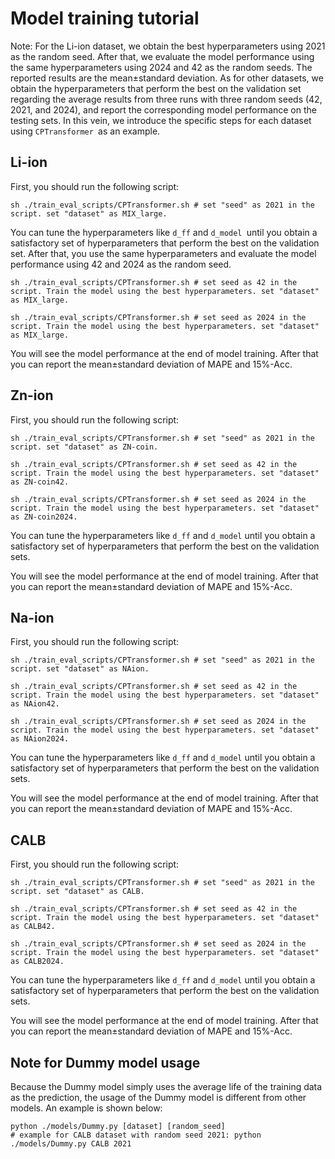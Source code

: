 # Model training tutorial

Note: For the Li-ion dataset, we obtain the best hyperparameters using 2021 as the random seed. After that, we evaluate the model performance using the same hyperparameters using 2024 and 42 as the random seeds. The reported results are the mean±standard deviation. As for other datasets, we obtain the hyperparameters that perform the best on the validation set regarding the average results from three runs with three random seeds (42, 2021, and 2024), and report the corresponding model performance on the testing sets. In this vein, we introduce the specific steps for each dataset using `CPTransformer `as an example.



## Li-ion

First, you should run the following script:

```shell
sh ./train_eval_scripts/CPTransformer.sh # set "seed" as 2021 in the script. set "dataset" as MIX_large.
```

You can tune the hyperparameters like `d_ff` and `d_model `until you obtain a satisfactory set of hyperparameters that perform the best on the validation set. After that, you use the same hyperparameters and evaluate the model performance using 42 and 2024 as the random seed.

```shell
sh ./train_eval_scripts/CPTransformer.sh # set seed as 42 in the script. Train the model using the best hyperparameters. set "dataset" as MIX_large.
```

```shell
sh ./train_eval_scripts/CPTransformer.sh # set seed as 2024 in the script. Train the model using the best hyperparameters. set "dataset" as MIX_large.
```

You will see the model performance at the end of model training. After that you can report the mean±standard deviation of MAPE and 15%-Acc.



## Zn-ion

First, you should run the following script:

```shell
sh ./train_eval_scripts/CPTransformer.sh # set "seed" as 2021 in the script. set "dataset" as ZN-coin.
```

```shell
sh ./train_eval_scripts/CPTransformer.sh # set seed as 42 in the script. Train the model using the best hyperparameters. set "dataset" as ZN-coin42.
```

```shell
sh ./train_eval_scripts/CPTransformer.sh # set seed as 2024 in the script. Train the model using the best hyperparameters. set "dataset" as ZN-coin2024.
```

You can tune the hyperparameters like `d_ff` and `d_model` until you obtain a satisfactory set of hyperparameters that perform the best on the validation sets.

You will see the model performance at the end of model training. After that you can report the mean±standard deviation of MAPE and 15%-Acc.



## Na-ion

First, you should run the following script:

```shell
sh ./train_eval_scripts/CPTransformer.sh # set "seed" as 2021 in the script. set "dataset" as NAion.
```

```shell
sh ./train_eval_scripts/CPTransformer.sh # set seed as 42 in the script. Train the model using the best hyperparameters. set "dataset" as NAion42.
```

```shell
sh ./train_eval_scripts/CPTransformer.sh # set seed as 2024 in the script. Train the model using the best hyperparameters. set "dataset" as NAion2024.
```

You can tune the hyperparameters like `d_ff` and `d_model` until you obtain a satisfactory set of hyperparameters that perform the best on the validation sets.

You will see the model performance at the end of model training. After that you can report the mean±standard deviation of MAPE and 15%-Acc.



## CALB

First, you should run the following script:

```shell
sh ./train_eval_scripts/CPTransformer.sh # set "seed" as 2021 in the script. set "dataset" as CALB.
```

```shell
sh ./train_eval_scripts/CPTransformer.sh # set seed as 42 in the script. Train the model using the best hyperparameters. set "dataset" as CALB42.
```

```shell
sh ./train_eval_scripts/CPTransformer.sh # set seed as 2024 in the script. Train the model using the best hyperparameters. set "dataset" as CALB2024.
```

You can tune the hyperparameters like `d_ff` and `d_model` until you obtain a satisfactory set of hyperparameters that perform the best on the validation sets.

You will see the model performance at the end of model training. After that you can report the mean±standard deviation of MAPE and 15%-Acc.



## Note for Dummy model usage

Because the Dummy model simply uses the average life of the training data as the prediction, the usage of the Dummy model is different from other models. An example is shown below:

```shell
python ./models/Dummy.py [dataset] [random_seed]
# example for CALB dataset with random seed 2021: python ./models/Dummy.py CALB 2021
```


